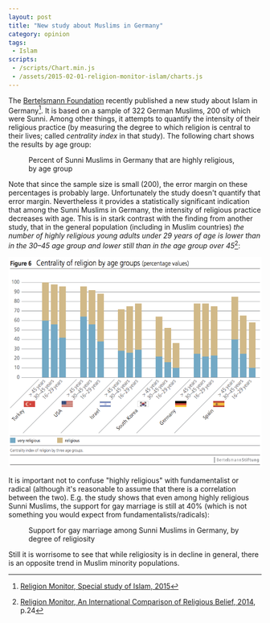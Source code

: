 ```yaml
---
layout: post
title: "New study about Muslims in Germany"
category: opinion
tags:
 - Islam
scripts:
 - /scripts/Chart.min.js
 - /assets/2015-02-01-religion-monitor-islam/charts.js
---
```


The [Bertelsmann Foundation](https://www.bertelsmann-stiftung.de/en/home/) recently published a new study about Islam in
Germany[^1]. It is based on a sample of 322 German Muslims, 200 of which were Sunni. Among other things, it attempts
to quantify the intensity of their religious practice (by measuring the degree to which religion is central to their
lives; called *centrality index* in that study). The following chart shows the results by age group:

[^1]: [Religion Monitor, Special study of Islam, 2015](http://www.bertelsmann-stiftung.de/fileadmin/files/Projekte/51_Religionsmonitor/Religionmonitor_Specialstudy_Islam_2014_Overview_20150108.pdf)

<figure>
  <canvas id="chart1" width="400" height="250"></canvas>
  <figcaption>Percent of Sunni Muslims in Germany that are highly religious, by age group</figcaption>
</figure>

Note that since the sample size is small (200), the error margin on these percentages is probably large. Unfortunately
the study doesn't quantify that error margin. Nevertheless it provides a statistically significant indication that
among the Sunni Muslims in Germany, the intensity of religious practice decreases with age. This is in stark contrast
with the finding from another study, that in the general population (including in Muslim countries) *the number of
highly religious young adults under 29 years of age is lower than in the 30–45 age group and lower still than in the age
group over 45*[^2]:

[^2]: [Religion Monitor, An International Comparison of Religious Belief, 2014](https://www.bertelsmann-stiftung.de/fileadmin/files/BSt/Publikationen/GrauePublikationen/Studie_LW_Religionsmonitor_Internationaler_Vergleich_2014.pdf), p.24

![Centrality of religion by age groups](/assets/2015-02-01-religion-monitor-islam/centrality-of-religion.png)

It is important not to confuse "highly religious" with fundamentalist or radical (although it's reasonable to assume
that there is a correlation between the two). E.g. the study shows that even among highly religious Sunni Muslims, the
support for gay marriage is still at 40% (which is not something you would expect from fundamentalists/radicals):

<figure>
  <canvas id="chart2" width="450" height="300"></canvas>
  <figcaption>Support for gay marriage among Sunni Muslims in Germany, by degree of religiosity</figcaption>
</figure>

Still it is worrisome to see that while religiosity is in decline in general, there is an opposite trend in Muslim
minority populations.
